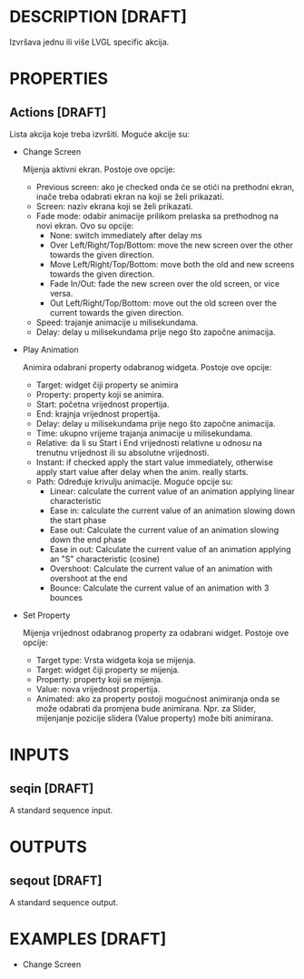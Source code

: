 # DESCRIPTION [DRAFT]

Izvršava jednu ili više LVGL specific akcija.

# PROPERTIES

## Actions [DRAFT]

Lista akcija koje treba izvršiti. Moguće akcije su:

-   Change Screen

    Mijenja aktivni ekran. Postoje ove opcije:

    -   Previous screen: ako je checked onda će se otići na prethodni ekran, inače treba odabrati ekran na koji se želi prikazati.
    -   Screen: naziv ekrana koji se želi prikazati.
    -   Fade mode: odabir animacije prilikom prelaska sa prethodnog na novi ekran. Ovo su opcije:
        -   None: switch immediately after delay ms
        -   Over Left/Right/Top/Bottom: move the new screen over the other towards the given direction.
        -   Move Left/Right/Top/Bottom: move both the old and new screens towards the given direction.
        -   Fade In/Out: fade the new screen over the old screen, or vice versa.
        -   Out Left/Right/Top/Bottom: move out the old screen over the current towards the given direction.
    -   Speed: trajanje animacije u milisekundama.
    -   Delay: delay u milisekundama prije nego što započne animacija.

-   Play Animation

    Animira odabrani property odabranog widgeta. Postoje ove opcije:

    -   Target: widget čiji property se animira
    -   Property: property koji se animira.
    -   Start: početna vrijednost propertija.
    -   End: krajnja vrijednost propertija.
    -   Delay: delay u milisekundama prije nego što započne animacija.
    -   Time: ukupno vrijeme trajanja animacije u milisekundama.
    -   Relative: da li su Start i End vrijednosti relativne u odnosu na trenutnu vrijednost ili su absolutne vrijednosti.
    -   Instant: if checked apply the start value immediately, otherwise apply start value after delay when the anim. really starts.
    -   Path: Određuje krivulju animacije. Moguće opcije su:
        -   Linear: calculate the current value of an animation applying linear characteristic
        -   Ease in: calculate the current value of an animation slowing down the start phase
        -   Ease out: Calculate the current value of an animation slowing down the end phase
        -   Ease in out: Calculate the current value of an animation applying an "S" characteristic (cosine)
        -   Overshoot: Calculate the current value of an animation with overshoot at the end
        -   Bounce: Calculate the current value of an animation with 3 bounces

-   Set Property

    Mijenja vrijednost odabranog property za odabrani widget. Postoje ove opcije:

    -   Target type: Vrsta widgeta koja se mijenja.
    -   Target: widget čiji property se mijenja.
    -   Property: property koji se mijenja.
    -   Value: nova vrijednost propertija.
    -   Animated: ako za property postoji mogućnost animiranja onda se može odabrati da promjena bude animirana. Npr. za Slider, mijenjanje pozicije slidera (Value property) može biti animirana.

# INPUTS

## seqin [DRAFT]

A standard sequence input.

# OUTPUTS

## seqout [DRAFT]

A standard sequence output.

# EXAMPLES [DRAFT]

-   Change Screen
